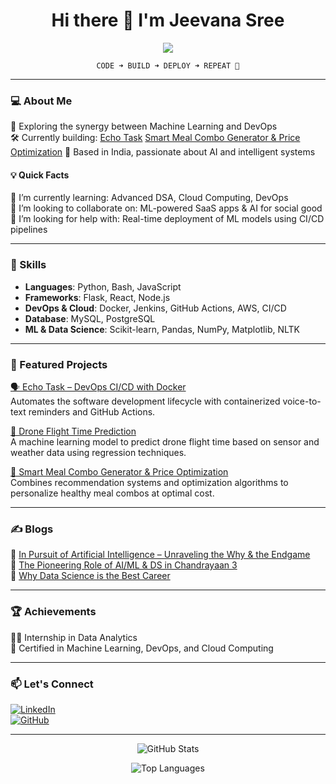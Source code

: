 <h1 align="center">Hi there 👋 I'm Jeevana Sree</h1>

<p align="center">
  <img src="https://readme-typing-svg.herokuapp.com?lines=ML+Enthusiast;DevOps+Engineer;DS+Researcher;Tech+Explorer&center=true&width=500&height=45" />
</p>

<p align="center">
  <code>CODE ➜ BUILD ➜ DEPLOY ➜ REPEAT 🔁</code>
</p>

---

### 💻 About Me

🧠 Exploring the synergy between Machine Learning and DevOps  
🛠️ Currently building: [Echo Task](https://github.com/Jeevana-Sree/echo-task) [Smart Meal Combo Generator & Price Optimization](https://github.com/Jeevana-Sree/Intelligent-Food-Combo-Generator-and-Price-Optimization) 
📍 Based in India, passionate about AI and intelligent systems  

#### 💡 Quick Facts

🌱 I’m currently learning: Advanced DSA, Cloud Computing, DevOps  
👯 I’m looking to collaborate on: ML-powered SaaS apps & AI for social good  
🤔 I’m looking for help with: Real-time deployment of ML models using CI/CD pipelines  

---

### 🧠 Skills

- **Languages**: Python, Bash, JavaScript  
- **Frameworks**: Flask, React, Node.js  
- **DevOps & Cloud**: Docker, Jenkins, GitHub Actions, AWS, CI/CD  
- **Database**: MySQL, PostgreSQL  
- **ML & Data Science**: Scikit-learn, Pandas, NumPy, Matplotlib, NLTK  

---

### 🚀 Featured Projects

[🗣️ Echo Task – DevOps CI/CD with Docker](https://github.com/Jeevana-Sree/echo-task)  
Automates the software development lifecycle with containerized voice-to-text reminders and GitHub Actions.

[🔋 Drone Flight Time Prediction](https://github.com/Jeevana-Sree/Drone-Flight-Prediction)  
A machine learning model to predict drone flight time based on sensor and weather data using regression techniques.

[🥗 Smart Meal Combo Generator & Price Optimization](https://github.com/Jeevana-Sree/Intelligent-Food-Combo-Generator-and-Price-Optimization)  
Combines recommendation systems and optimization algorithms to personalize healthy meal combos at optimal cost.

---

### ✍️ Blogs

📌 [In Pursuit of Artificial Intelligence – Unraveling the Why & the Endgame](https://www.linkedin.com/pulse/pursuit-artificial-intelligence-unraveling-why-endgame-sree)  
📌 [The Pioneering Role of AI/ML & DS in Chandrayaan 3](https://www.linkedin.com/pulse/pioneering-role-ai-ml-ds-chandrayaan-3-jeevana-sree-b/)  
📌 [Why Data Science is the Best Career](https://www.linkedin.com/pulse/why-data-science-best-career-jeevana-sree-b)  

---

### 🏆 Achievements

👩‍💻 Internship in Data Analytics  
📜 Certified in Machine Learning, DevOps, and Cloud Computing  

---

### 📫 Let's Connect

[![LinkedIn](https://img.shields.io/badge/LinkedIn-Connect-blue?style=flat&logo=linkedin)](https://www.linkedin.com/in/jeevana-sree/)  
[![GitHub](https://img.shields.io/badge/GitHub-Follow-black?style=flat&logo=github)](https://github.com/Jeevana-Sree)

---

<p align="center">
  <img src="https://github-readme-stats.vercel.app/api?username=jeevana-sree&show_icons=true&theme=default" alt="GitHub Stats" />
</p>

<p align="center">
  <img src="https://github-readme-stats.vercel.app/api/top-langs/?username=jeevana-sree&layout=compact" alt="Top Languages" />
</p>

